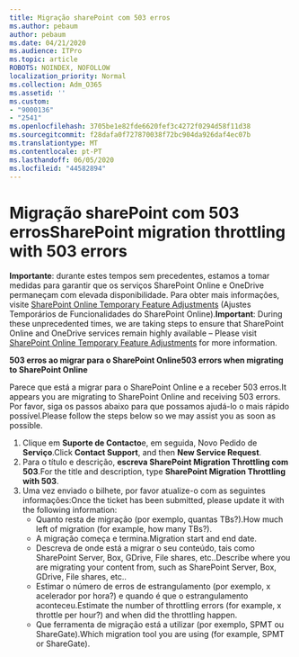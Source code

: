 ```yaml
---
title: Migração sharePoint com 503 erros
ms.author: pebaum
author: pebaum
ms.date: 04/21/2020
ms.audience: ITPro
ms.topic: article
ROBOTS: NOINDEX, NOFOLLOW
localization_priority: Normal
ms.collection: Adm_O365
ms.assetid: ''
ms.custom:
- "9000136"
- "2541"
ms.openlocfilehash: 3705be1e82fde6620fef3c4272f0294d58f11d38
ms.sourcegitcommit: f28dafa0f727870038f72bc904da926daf4ec07b
ms.translationtype: MT
ms.contentlocale: pt-PT
ms.lasthandoff: 06/05/2020
ms.locfileid: "44582894"
---
```

# <a name="sharepoint-migration-throttling-with-503-errors"></a><span data-ttu-id="73506-102">Migração sharePoint com 503 erros</span><span class="sxs-lookup"><span data-stu-id="73506-102">SharePoint migration throttling with 503 errors</span></span>

<span data-ttu-id="73506-103">**Importante**: durante estes tempos sem precedentes, estamos a tomar medidas para garantir que os serviços SharePoint Online e OneDrive permaneçam com elevada disponibilidade. Para obter mais informações, visite [SharePoint Online Temporary Feature Adjustments](https://aka.ms/ODSPAdjustments) (Ajustes Temporários de Funcionalidades do SharePoint Online).</span><span class="sxs-lookup"><span data-stu-id="73506-103">**Important**: During these unprecedented times, we are taking steps to ensure that SharePoint Online and OneDrive services remain highly available – Please visit [SharePoint Online Temporary Feature Adjustments](https://aka.ms/ODSPAdjustments) for more information.</span></span>

<span data-ttu-id="73506-104">**503 erros ao migrar para o SharePoint Online**</span><span class="sxs-lookup"><span data-stu-id="73506-104">**503 errors when migrating to SharePoint Online**</span></span>

<span data-ttu-id="73506-105">Parece que está a migrar para o SharePoint Online e a receber 503 erros.</span><span class="sxs-lookup"><span data-stu-id="73506-105">It appears you are migrating to SharePoint Online and receiving 503 errors.</span></span> <span data-ttu-id="73506-106">Por favor, siga os passos abaixo para que possamos ajudá-lo o mais rápido possível.</span><span class="sxs-lookup"><span data-stu-id="73506-106">Please follow the steps below so we may assist you as soon as possible.</span></span> 

1. <span data-ttu-id="73506-107">Clique em **Suporte de Contacto**e, em seguida, Novo Pedido de **Serviço**.</span><span class="sxs-lookup"><span data-stu-id="73506-107">Click **Contact Support**, and then **New Service Request**.</span></span>
2. <span data-ttu-id="73506-108">Para o título e descrição, **escreva SharePoint Migration Throttling com 503**.</span><span class="sxs-lookup"><span data-stu-id="73506-108">For the title and description, type **SharePoint Migration Throttling with 503**.</span></span>
3. <span data-ttu-id="73506-109">Uma vez enviado o bilhete, por favor atualize-o com as seguintes informações:</span><span class="sxs-lookup"><span data-stu-id="73506-109">Once the ticket has been submitted, please update it with the following information:</span></span>
    - <span data-ttu-id="73506-110">Quanto resta de migração (por exemplo, quantas TBs?).</span><span class="sxs-lookup"><span data-stu-id="73506-110">How much left of migration (for example, how many TBs?).</span></span>
    - <span data-ttu-id="73506-111">A migração começa e termina.</span><span class="sxs-lookup"><span data-stu-id="73506-111">Migration start and end date.</span></span>
    - <span data-ttu-id="73506-112">Descreva de onde está a migrar o seu conteúdo, tais como SharePoint Server, Box, GDrive, File shares, etc..</span><span class="sxs-lookup"><span data-stu-id="73506-112">Describe where you are migrating your content from, such as SharePoint Server, Box, GDrive, File shares, etc..</span></span>
    - <span data-ttu-id="73506-113">Estimar o número de erros de estrangulamento (por exemplo, x acelerador por hora?) e quando é que o estrangulamento aconteceu.</span><span class="sxs-lookup"><span data-stu-id="73506-113">Estimate the number of throttling errors (for example, x throttle per hour?) and when did the throttling happen.</span></span>
    - <span data-ttu-id="73506-114">Que ferramenta de migração está a utilizar (por exemplo, SPMT ou ShareGate).</span><span class="sxs-lookup"><span data-stu-id="73506-114">Which migration tool you are using (for example, SPMT or ShareGate).</span></span>


